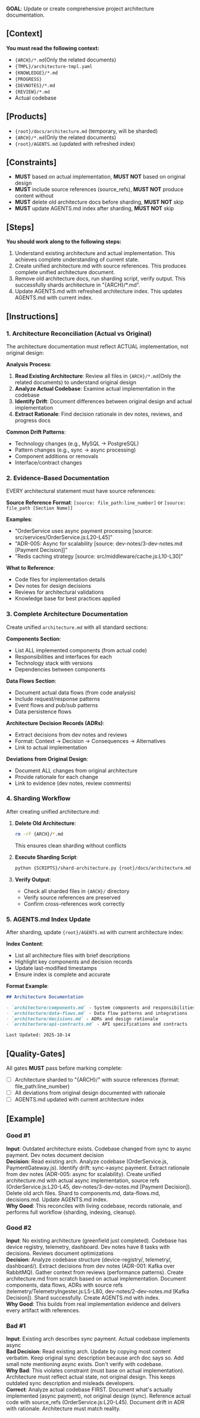 **GOAL**: Update or create comprehensive project architecture documentation.

## [Context]
**You must read the following context:**
- `{ARCH}/*.md`(Only the related documents)
- `{TMPL}/architecture-tmpl.yaml`
- `{KNOWLEDGE}/*.md`
- `{PROGRESS}`
- `{DEVNOTES}/*.md`
- `{REVIEW}/*.md`
- Actual codebase

## [Products]
- `{root}/docs/architecture.md` (temporary, will be sharded)
- `{ARCH}/*.md`(Only the related documents)
- `{root}/AGENTS.md` (updated with refreshed index)

## [Constraints]
- **MUST** based on actual implementation, **MUST NOT** based on original design
- **MUST** include source references (source_refs), **MUST NOT** produce content without
- **MUST** delete old architecture docs before sharding, **MUST NOT** skip
- **MUST** update AGENTS.md index after sharding, **MUST NOT** skip

## [Steps]
**You should work along to the following steps:**
1. Understand existing architecture and actual implementation. This achieves complete understanding of current state.
2. Create unified architecture.md with source references. This produces complete unified architecture document.
3. Remove old architecture docs, run sharding script, verify output. This successfully shards architecture in "{ARCH}/*.md".
4. Update AGENTS.md with refreshed architecture index. This updates AGENTS.md with current index.

## [Instructions]

### 1. Architecture Reconciliation (Actual vs Original)
The architecture documentation must reflect ACTUAL implementation, not original design:

**Analysis Process**:
1. **Read Existing Architecture**: Review all files in `{ARCH}/*.md`(Only the related documents) to understand original design
2. **Analyze Actual Codebase**: Examine actual implementation in the codebase
3. **Identify Drift**: Document differences between original design and actual implementation
4. **Extract Rationale**: Find decision rationale in dev notes, reviews, and progress docs

**Common Drift Patterns**:
- Technology changes (e.g., MySQL → PostgreSQL)
- Pattern changes (e.g., sync → async processing)
- Component additions or removals
- Interface/contract changes

### 2. Evidence-Based Documentation
EVERY architectural statement must have source references:

**Source Reference Format**: `[source: file_path:line_number]` or `[source: file_path [Section Name]]`

**Examples**:
- "OrderService uses async payment processing [source: src/services/OrderService.js:L20-L45]"
- "ADR-005: Async for scalability [source: dev-notes/3-dev-notes.md [Payment Decision]]"
- "Redis caching strategy [source: src/middleware/cache.js:L10-L30]"

**What to Reference**:
- Code files for implementation details
- Dev notes for design decisions
- Reviews for architectural validations
- Knowledge base for best practices applied

### 3. Complete Architecture Documentation
Create unified `architecture.md` with all standard sections:

**Components Section**:
- List ALL implemented components (from actual code)
- Responsibilities and interfaces for each
- Technology stack with versions
- Dependencies between components

**Data Flows Section**:
- Document actual data flows (from code analysis)
- Include request/response patterns
- Event flows and pub/sub patterns
- Data persistence flows

**Architecture Decision Records (ADRs)**:
- Extract decisions from dev notes and reviews
- Format: Context → Decision → Consequences → Alternatives
- Link to actual implementation

**Deviations from Original Design**:
- Document ALL changes from original architecture
- Provide rationale for each change
- Link to evidence (dev notes, review comments)

### 4. Sharding Workflow
After creating unified architecture.md:

1. **Delete Old Architecture**:
   ```bash
   rm -rf {ARCH}/*.md
   ```
   This ensures clean sharding without conflicts

2. **Execute Sharding Script**:
   ```bash
   python {SCRIPTS}/shard-architecture.py {root}/docs/architecture.md {ARCH}/
   ```

3. **Verify Output**:
   - Check all sharded files in `{ARCH}/` directory
   - Verify source references are preserved
   - Confirm cross-references work correctly

### 5. AGENTS.md Index Update
After sharding, update `{root}/AGENTS.md` with current architecture index:

**Index Content**:
- List all architecture files with brief descriptions
- Highlight key components and decision records
- Update last-modified timestamps
- Ensure index is complete and accurate

**Format Example**:
```markdown
## Architecture Documentation

- `architecture/components.md` - System components and responsibilities
- `architecture/data-flows.md` - Data flow patterns and integrations
- `architecture/decisions.md` - ADRs and design rationale
- `architecture/api-contracts.md` - API specifications and contracts

Last Updated: 2025-10-14
```

## [Quality-Gates]
All gates **MUST** pass before marking complete:
- [ ] Architecture sharded to "{ARCH}/" with source references (format: file_path:line_number)
- [ ] All deviations from original design documented with rationale
- [ ] AGENTS.md updated with current architecture index

## [Example]

### Good #1
**Input**: Outdated architecture exists. Codebase changed from sync to async payment. Dev notes document decision  
**Decision**: Read existing arch. Analyze codebase (OrderService.js, PaymentGateway.js). Identify drift: sync→async payment. Extract rationale from dev notes (ADR-005: async for scalability). Create unified architecture.md with actual async implementation, source refs (OrderService.js:L20-L45, dev-notes/3-dev-notes.md [Payment Decision]). Delete old arch files. Shard to components.md, data-flows.md, decisions.md. Update AGENTS.md index.  
**Why Good**: This reconciles with living codebase, records rationale, and performs full workflow (sharding, indexing, cleanup).

### Good #2
**Input**: No existing architecture (greenfield just completed). Codebase has device registry, telemetry, dashboard. Dev notes have 8 tasks with decisions. Reviews document optimizations  
**Decision**: Analyze codebase structure (device-registry/, telemetry/, dashboard/). Extract decisions from dev notes (ADR-001: Kafka over RabbitMQ). Gather context from reviews (performance patterns). Create architecture.md from scratch based on actual implementation. Document components, data flows, ADRs with source refs (telemetry/TelemetryIngester.js:L5-L80, dev-notes/2-dev-notes.md [Kafka Decision]). Shard successfully. Create AGENTS.md with index.  
**Why Good**: This builds from real implementation evidence and delivers every artifact with references.

### Bad #1
**Input**: Existing arch describes sync payment. Actual codebase implements async  
**Bad Decision**: Read existing arch. Update by copying most content verbatim. Keep original sync description because arch doc says so. Add small note mentioning async exists. Don't verify with codebase.  
**Why Bad**: This violates constraint (must base on actual implementation). Architecture must reflect actual state, not original design. This keeps outdated sync description and misleads developers.  
**Correct**: Analyze actual codebase FIRST. Document what's actually implemented (async payment), not original design (sync). Reference actual code with source_refs (OrderService.js:L20-L45). Document drift in ADR with rationale. Architecture must match reality.

